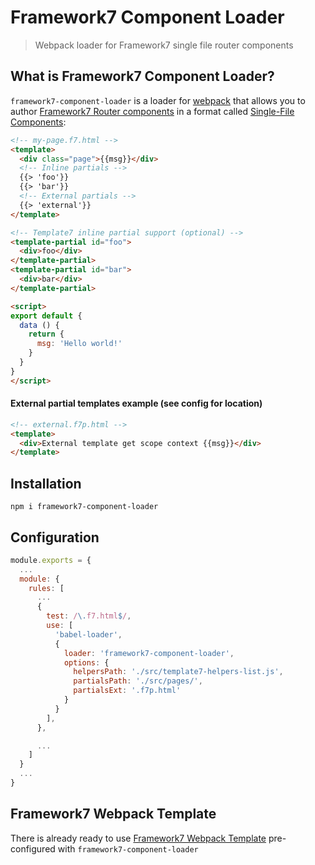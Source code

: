 # Framework7 Component Loader

> Webpack loader for Framework7 single file router components

## What is Framework7 Component Loader?

`framework7-component-loader` is a loader for [webpack](https://webpack.js.org/) that allows you to author [Framework7 Router components](http://framework7.io/docs/router-component.html) in a format called [Single-File Components](http://framework7.io/docs/router-component.html#single-file-component):

```html
<!-- my-page.f7.html -->
<template>
  <div class="page">{{msg}}</div>
  <!-- Inline partials -->
  {{> 'foo'}}
  {{> 'bar'}}
  <!-- External partials -->
  {{> 'external'}}
</template>

<!-- Template7 inline partial support (optional) -->
<template-partial id="foo">
  <div>foo</div>
</template-partial>
<template-partial id="bar">
  <div>bar</div>
</template-partial>

<script>
export default {
  data () {
    return {
      msg: 'Hello world!'
    }
  }
}
</script>
```
#### External partial templates example (see config for location)
```html
<!-- external.f7p.html -->
<template>
  <div>External template get scope context {{msg}}</div>
</template>
```

## Installation

```
npm i framework7-component-loader
```

## Configuration

```js
module.exports = {
  ...
  module: {
    rules: [
      ...
      {
        test: /\.f7.html$/,
        use: [
          'babel-loader',
          {
            loader: 'framework7-component-loader',
            options: {
              helpersPath: './src/template7-helpers-list.js',
              partialsPath: './src/pages/',
              partialsExt: '.f7p.html'
            }
          }
        ],
      },

      ...
    ]
  }
  ...
}
```

## Framework7 Webpack Template

There is already ready to use [Framework7 Webpack Template](https://github.com/framework7io/framework7-template-webpack) pre-configured with `framework7-component-loader`